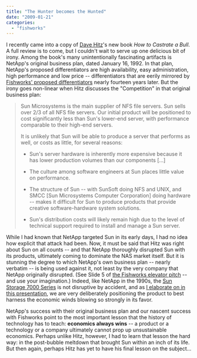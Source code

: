 ```yaml
---
title: "The Hunter becomes the Hunted"
date: "2009-01-21"
categories: 
  - "fishworks"
---
```


I recently came into a copy of [Dave Hitz](http://blogs.netapp.com/dave)'s new book _How to Castrate a Bull_. A full review is to come, but I couldn't wait to serve up one delicious bit of irony. Among the book's many unintentionally fascinating artifacts is NetApp's original business plan, dated January 16, 1992. In that plan, NetApp's proposed differentiators are high availability, easy administration, high performance and low price -- differentiators that are eerily mirrored by [Fishworks' proposed differentiators](/2008/11/10/fishworks-now-it-can-be-told/fishy-redacted.pdf) nearly fourteen years later. But the irony goes non-linear when Hitz discusses the "Competition" in that original business plan:

> Sun Microsystems is the main supplier of NFS file servers. Sun sells over 2/3 of all NFS file servers. Our initial product will be positioned to cost significantly less than Sun's lower-end server, with performance comparable to their high-end servers.
> 
> It is unlikely that Sun will be able to produce a server that performs as well, or costs as little, for several reasons:
> 
> - Sun's server hardware is inherently more expensive because it has lower production volumes than our components \[...\]
>     
> - The culture among software engineers at Sun places little value on performance.
>     
> - The structure of Sun -- with SunSoft doing NFS and UNIX, and SMCC \[Sun Microsystems Computer Corporation\] doing hardware -- makes it difficult for Sun to produce products that provide creative software-hardware system solutions.
>     
> - Sun's distribution costs will likely remain high due to the level of technical support required to install and manage a Sun server.

While I had known that NetApp targeted Sun in its early days, I had no idea how explicit that attack had been. Now, it must be said that Hitz was right about Sun on all counts -- and that NetApp thoroughly disrupted Sun with its products, ultimately coming to dominate the NAS market itself. But it is stunning the degree to which NetApp's own business plan -- nearly verbatim -- is being used against it, not least by the very company that NetApp originally disrupted. (See Slide 5 of [the Fishworks elevator pitch](/2008/11/10/fishworks-now-it-can-be-told/fishy-redacted.pdf) -- and use your imagination.) Indeed, like NetApp in the 1990s, the [Sun Storage 7000 Series](http://www.sun.com/storage/disk_systems/unified_storage/) is not disruptive by accident, and as [I elaborate on in this presentation](disruptive7000.pdf), we are very deliberately positioning the product to best harness the economic winds blowing so strongly in its favor.

NetApp's success with their original business plan and our nascent success with Fishworks point to the most important lesson that the history of technology has to teach: **economics always wins** -- a product or a technology or a company ultimately cannot prop up unsustainable economics. Perhaps unlike Hitz, however, I had to learn that lesson the hard way: in the post-bubble meltdown that brought Sun within an inch of its life. But then again, perhaps Hitz has yet to have his final lesson on the subject...
